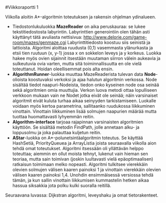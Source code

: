 #Viikkoraportti 1

Viikolla aloitin A*-algoritmin toteutuksen ja rakensin ohjelman ydinalueen.

* Tiedostonlukuluokka **MazeReader** on aika peruskauraa: se lukee tekstitiedostosta labyrintin. Labyrinttien generointiin olen tähän asti käyttänyt tätä avuliasta nettisivua: http://www.delorie.com/game-room/mazes/genmaze.cgi Labyrinttitiedosto koostuu siis seinistä ja lattioista. Algoritmi aloittaa ruudusta (0,1) vasemmasta ylänurkasta ja etsii tien ruutuun (x, y-1) jossa x on sokkelon leveys ja y korkeus. Luokka hakee myös ovien sijainnit itsestään muutaman siirron välein aukeavia ja sulkeutuvia ovia varten, mutta sitä toiminnallisuutta en ole vielä toteuttanut. Hoidan oleellisemmat pois alta ensin.
* **AlgorithmRunner**-luokka muuttaa MazeReaderista tulevan data **Node**-olioista koostuvaksi verkoksi ja ajaa halutun algoritmin verkossa. Node sisältää tiedot naapuri-Nodeista, tiedon onko kyseinen node osa seinää sekä algoritmien omia muuttujia. Verkon luova metodi ottaa lopulliseen verkkoon mukaan vain ne Nodet jotka eivät ole seinää; näin varsinaiset algoritmit eivät kuluta turhaa aikaa seinyyden tarkistamiseen. Luokalle voidaan myös kertoa parametrina, sallitaanko ruudukossa liikkuminen vinottain. Vinottain liikkuminen lisää solmujen naapurien määrää mutta tuottaa huomattavasti lyhyemmän reitin.
* **Algorithm-interface** tarjoaa rajapinnan varsinaisten algoritmien käyttöön. Se sisältää metodin FindPath, jolle annetaan alku- ja loppusolmu ja joka palauttaa kuljetun reitin.
* **AStar**-luokka on A*-polunetsintäalgoritmin toteutus. Se käyttää HashSetiä, PriorityQueuea ja ArrayListia joista seuraavalla viikolla aion tehdä omat toteutukset. Algoritmi itsessään oli yllättävän helppo toteuttaa; aiemmin en ollut moista tehnyt, lukenut vain hieman sen teoriaa, mutta sain toimivan (joskin luultavasti vielä epäoptimaalisen) ratkaisun toimimaan melko nopeasti. Algoritmi tulkitsee vierekkäin olevien solmujen välisen kaaren painoksi 1 ja vinottain vierekkäin olevien välisen kaaren painoksi 1,4. Unohdin ensimmäisessä versiossa tehdä tämän, ja kun sallin vinottain liikkumisen kummastelin hetken aikaa hassua siksakkia jota polku kulki suoralla reitillä.

Seuraavana luvassa: Dijkstran algoritmi, leveyshaku ja omat tietorakenteet.
